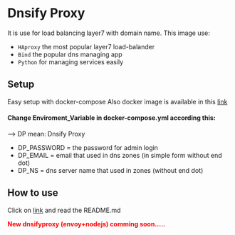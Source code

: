 # Dnsify Proxy
It is use for load balancing layer7 with domain name.
This image use:
 - <code>HAproxy</code> the most popular layer7 load-balander
 - <code>Bind</code> the popular dns managing app
 - <code>Python</code> for managing services easily
## Setup
 Easy setup with docker-compose
 Also docker image is available in this <a href="https://hub.docker.com/repository/docker/sajadsadra/dnsify_proxy">link</a>
#### Change Enviroment_Variable in docker-compose.yml according this:
--> DP mean: Dnsify Proxy
 - DP_PASSWORD = the password for admin login
 - DP_EMAIL = email that used in dns zones (in simple form without end dot)
 - DP_NS = dns server name that used in zones (without end dot)
 
 ## How to use
 Click on <a href="https://github.com/sajad-sadra/dnsifyproxy/blob/master/dockerImage/panel_API/README.md">link</a> and read the README.md

<a><b><font color="red"> New dnsifyproxy (envoy+nodejs) comming soon..... </font></b></a>

